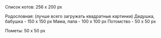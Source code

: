 Список котов:
256 х 200 px

Родословная: (лучше всего загружать квадратные картинки)
Дедушка, бабушка - 150 х 150 px
Мама, папа - 100 х 100 px
Потомство - 50 х 50 px

Пометы:
50 х 50 px